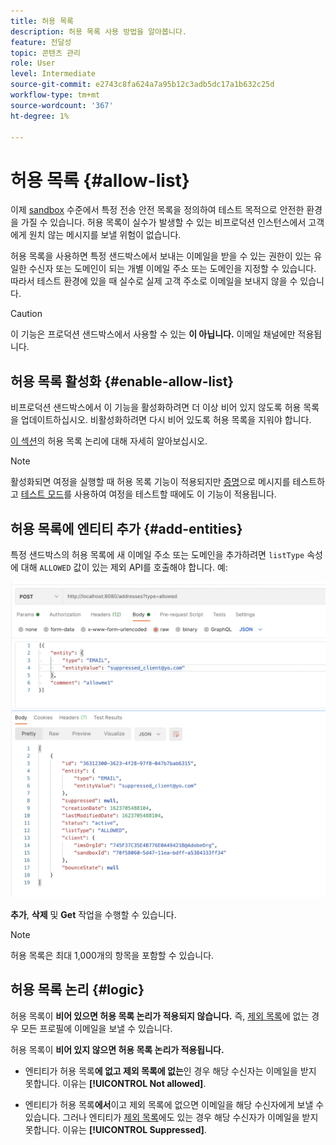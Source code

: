 ```yaml
---
title: 허용 목록
description: 허용 목록 사용 방법을 알아봅니다.
feature: 전달성
topic: 콘텐츠 관리
role: User
level: Intermediate
source-git-commit: e2743c8fa624a7a95b12c3adb5dc17a1b632c25d
workflow-type: tm+mt
source-wordcount: '367'
ht-degree: 1%

---
```


# 허용 목록 {#allow-list}

이제 [sandbox](administration/sandboxes.md) 수준에서 특정 전송 안전 목록을 정의하여 테스트 목적으로 안전한 환경을 가질 수 있습니다. 허용 목록이 실수가 발생할 수 있는 비프로덕션 인스턴스에서 고객에게 원치 않는 메시지를 보낼 위험이 없습니다.

허용 목록을 사용하면 특정 샌드박스에서 보내는 이메일을 받을 수 있는 권한이 있는 유일한 수신자 또는 도메인이 되는 개별 이메일 주소 또는 도메인을 지정할 수 있습니다. 따라서 테스트 환경에 있을 때 실수로 실제 고객 주소로 이메일을 보내지 않을 수 있습니다.

>[!CAUTION]
>
>이 기능은 프로덕션 샌드박스에서 사용할 수 있는 **이 아닙니다.** 이메일 채널에만 적용됩니다.

## 허용 목록 활성화 {#enable-allow-list}

비프로덕션 샌드박스에서 이 기능을 활성화하려면 더 이상 비어 있지 않도록 허용 목록을 업데이트하십시오. 비활성화하려면 다시 비어 있도록 허용 목록을 지워야 합니다.

[이 섹션](#logic)의 허용 목록 논리에 대해 자세히 알아보십시오.

<!--
To enable the allowed list on a non-production sandbox, you need to make an Adobe API call.

* Using this API, you can also disable the feature at any time.

* You can update the allowed list before or after enabling the feature.

* The allowed list logic applies when the feature is enabled and if the allowed list is not empty. Learn more in this section (logic).
-->

>[!NOTE]
>
>활성화되면 여정을 실행할 때 허용 목록 기능이 적용되지만 [증명](preview.md#send-proofs)으로 메시지를 테스트하고 [테스트 모드](building-journeys/testing-the-journey.md)를 사용하여 여정을 테스트할 때에도 이 기능이 적용됩니다.

## 허용 목록에 엔티티 추가 {#add-entities}

특정 샌드박스의 허용 목록에 새 이메일 주소 또는 도메인을 추가하려면 `listType` 속성에 대해 `ALLOWED` 값이 있는 제외 API를 호출해야 합니다. 예:

![](assets/allow-list-api.png)

**추가**, **삭제** 및 **Get** 작업을 수행할 수 있습니다.

>[!NOTE]
>
>허용 목록은 최대 1,000개의 항목을 포함할 수 있습니다.

<!--Learn more on making Adobe API calls in the [Experience Platform documentation](https://experienceleague.adobe.com/docs/experience-platform/landing/platform-apis/api-guide.html?lang=en).-->

## 허용 목록 논리 {#logic}

<!-- When the allowed list is enabled (enable-allow-list) at the sandbox level using the API call above, the following applies.-->

허용 목록이 **비어 있으면 허용 목록 논리가 적용되지 않습니다.** 즉, [제외 목록](suppression-list.md)에 없는 경우 모든 프로필에 이메일을 보낼 수 있습니다.

허용 목록이 **비어 있지 않으면 허용 목록 논리가 적용됩니다.**

* 엔티티가 허용 목록&#x200B;**에 없고 제외 목록에 없는**&#x200B;인 경우 해당 수신자는 이메일을 받지 못합니다. 이유는 **[!UICONTROL Not allowed]**.

* 엔티티가 허용 목록&#x200B;**에서**&#x200B;이고 제외 목록에 없으면 이메일을 해당 수신자에게 보낼 수 있습니다. 그러나 엔티티가 [제외 목록](suppression-list.md)에도 있는 경우 해당 수신자가 이메일을 받지 못합니다. 이유는 **[!UICONTROL Suppressed]**.




